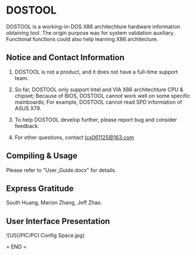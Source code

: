 DOSTOOL
=======

DOSTOOL is a working-in-DOS X86 architechture hardware information obtaining tool. The origin purpose was for system validation auxiliary. Functional functions could also help learning X86 architecture.


Notice and Contact Information
------------------------------

1. DOSTOOL is not a product, and it does not have a full-time support team.

2. So far, DOSTOOL only support Intel and VIA X86 architechture CPU & chipset;
   Because of BIOS, DOSTOOL cannot work well on some specific mainboards;
   For example, DOSTOOL cannot read SPD information of ASUS X79.

3. To help DOSTOOL develop further, please report bug and consider feedback.

4. For other questions, contact lcx061125@163.com


Compiling & Usage
--------------------

Please refer to "User_Guide.docx" for details.


Express Gratitude
-----------------

South Huang, Marion Zhang, Jeff Zhao.


User Interface Presentation
---------------------------

![UI](/PIC/PCI Config Space.jpg)

= END =
